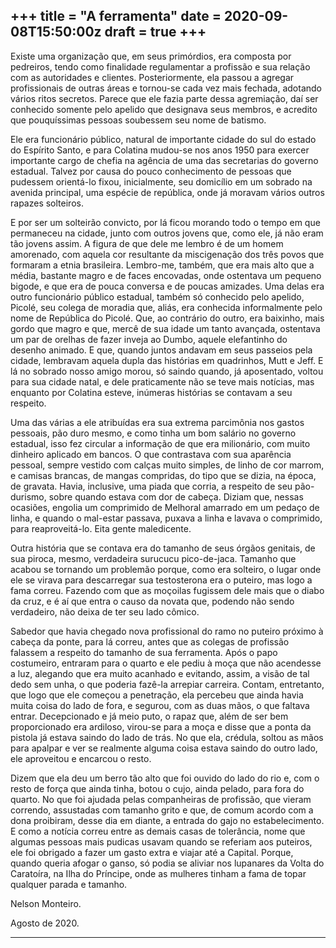 +++
title = "A ferramenta"
date = 2020-09-08T15:50:00z
draft = true
+++
---
Existe uma organização que, em seus primórdios, era composta por pedreiros, tendo como finalidade regulamentar a profissão e sua relação com as autoridades e clientes. Posteriormente, ela passou a agregar profissionais de outras áreas e tornou-se cada vez mais fechada, adotando vários ritos secretos. Parece que ele fazia parte dessa agremiação, daí ser conhecido somente pelo apelido que designava seus membros, e acredito que pouquíssimas pessoas soubessem seu nome de batismo.

Ele era funcionário público, natural de importante cidade do sul do estado do Espírito Santo, e para Colatina mudou-se nos anos 1950 para exercer importante cargo de chefia na agência de uma das secretarias do governo estadual. Talvez por causa do pouco conhecimento de pessoas que pudessem orientá-lo fixou, inicialmente, seu domicílio em um sobrado na avenida principal, uma espécie de república, onde já moravam vários outros rapazes solteiros. 

E por ser um solteirão convicto, por  lá ficou morando todo o tempo em que permaneceu na cidade, junto com outros jovens que, como ele, já não eram tão jovens assim. A figura de que dele me lembro é de um homem amorenado, com aquela cor resultante da miscigenação dos três povos que formaram a etnia brasileira. Lembro-me, também, que era mais alto que a média, bastante magro e de faces encovadas, onde ostentava um pequeno bigode, e que era de pouca conversa e de poucas amizades. Uma delas era outro funcionário público estadual, também só conhecido pelo apelido, Picolé, seu colega de moradia que, aliás, era conhecida informalmente pelo nome de República do Picolé. Que, ao contrário do outro, era baixinho, mais gordo que magro e que, mercê de sua idade um tanto avançada, ostentava um par de orelhas de fazer inveja ao Dumbo, aquele elefantinho do desenho animado. E que, quando juntos andavam em seus passeios pela cidade, lembravam aquela dupla das histórias em quadrinhos, Mutt e Jeff. E lá no sobrado nosso amigo morou, só saindo quando, já aposentado, voltou para sua cidade natal, e dele praticamente não se teve mais notícias, mas enquanto por Colatina esteve, inúmeras histórias se contavam a seu respeito.

Uma das várias a ele atribuídas era sua extrema parcimônia nos gastos pessoais, pão duro mesmo, e como tinha um bom salário no governo estadual, isso fez circular a informação de que era milionário, com muito dinheiro aplicado em bancos. O que contrastava com sua aparência pessoal, sempre vestido com calças muito simples, de linho de cor marrom, e camisas brancas, de mangas compridas, do tipo que se dizia, na época, de gravata. Havia, inclusive, uma piada que corria, a respeito de seu pão-durismo, sobre quando estava com dor de cabeça. Diziam que, nessas ocasiões, engolia um comprimido de Melhoral amarrado em um pedaço de linha, e quando o mal-estar passava, puxava a linha e lavava o comprimido, para reaproveitá-lo. Eita gente maledicente.

Outra história que se contava era do tamanho de seus órgãos genitais, de sua piroca, mesmo, verdadeira surucucu pico-de-jaca. Tamanho que acabou se tornando um problemão porque, como era solteiro, o lugar onde ele se virava para descarregar sua testosterona era o puteiro, mas logo a fama correu. Fazendo com que as moçoilas fugissem dele mais que o diabo da cruz, e é aí que entra o causo da novata que, podendo não sendo verdadeiro, não deixa de ter seu lado cômico.

Sabedor que havia chegado nova profissional do ramo no puteiro próximo à cabeça da ponte, para lá correu, antes que as colegas de profissão falassem a respeito do tamanho de sua ferramenta. Após o papo costumeiro, entraram para o quarto e ele pediu à moça que não acendesse a luz, alegando que era muito acanhado e evitando, assim, a visão de tal dedo sem unha, o que poderia fazê-la arrepiar carreira. Contam, entretanto, que logo que ele começou a penetração, ela percebeu que ainda havia muita coisa do lado de fora, e segurou, com as duas mãos, o que faltava entrar. Decepcionado e já meio puto, o rapaz que, além de ser bem proporcionado era ardiloso, virou-se para a moça e disse que a ponta da pistola já estava saindo do lado de trás. No que ela, crédula, soltou as mãos para apalpar e ver se realmente alguma coisa estava saindo do outro lado, ele aproveitou e encarcou o resto. 

Dizem que ela deu um berro tão alto que foi ouvido do lado do rio e, com o resto de força que ainda tinha, botou o cujo, ainda pelado, para fora do quarto. No que foi ajudada pelas companheiras de profissão, que vieram correndo, assustadas com tamanho grito e que, de comum acordo com a dona proibiram, desse dia em diante, a entrada do gajo no estabelecimento. E como a notícia correu entre as demais casas de tolerância, nome que algumas pessoas mais pudicas usavam quando se referiam aos puteiros, ele foi obrigado a fazer um gasto extra e viajar até a Capital. Porque, quando queria afogar o ganso, só podia se aliviar nos lupanares da Volta do Caratoíra, na Ilha do Príncipe, onde as mulheres tinham a fama de topar qualquer parada e tamanho.

Nelson Monteiro.

Agosto de 2020.

---